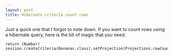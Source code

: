 ```yaml
---
layout: post
title: Hibernate criteria count rows
---
```


Just a quick one that I forgot to note down. If you want to count rows
using a hibernate query, here is the bit of magic that you need.








    return (Number) session.createCriteria(Bananas.class).setProjection(Projections.rowCount()).uniqueResult();



 









